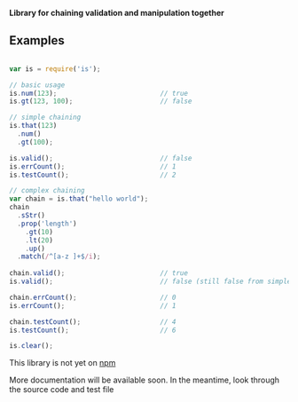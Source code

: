 **Library for chaining validation and manipulation together**

## Examples

```javascript

var is = require('is');

// basic usage
is.num(123);                          // true
is.gt(123, 100);                      // false

// simple chaining
is.that(123)
  .num()
  .gt(100);

is.valid();                           // false
is.errCount();                        // 1
is.testCount();                       // 2

// complex chaining
var chain = is.that("hello world");
chain
  .sStr()
  .prop('length')
    .gt(10)
    .lt(20)
    .up()
  .match(/^[a-z ]+$/i);
  
chain.valid();                        // true
is.valid();                           // false (still false from simple chaining example)

chain.errCount();                     // 0
is.errCount();                        // 1

chain.testCount();                    // 4
is.testCount();                       // 6

is.clear();

```

This library is not yet on [npm](http://github.com/isaacs/npm)

More documentation will be available soon. In the meantime, look through the source code
and test file
